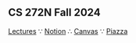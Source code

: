 ## CS 272N Fall 2024

[Lectures](https://github.com/usf-cs272n-fall2024/cs272n-lectures) &becaus; [Notion](https://usf-cs272n-fall2024.notion.site/) &there4;  [Canvas](https://usfca.instructure.com/courses/1623932) &becaus; [Piazza](https://piazza.com/usfca/fall2024/cs272n/home)
